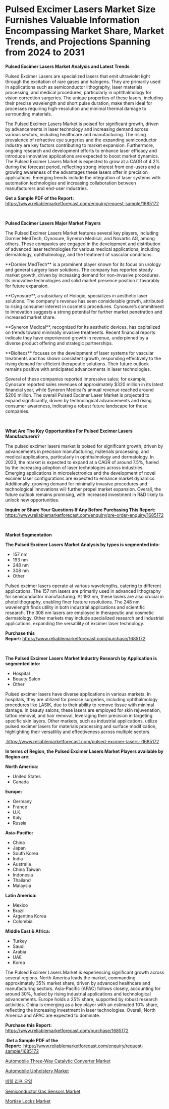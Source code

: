 <p><h1>Pulsed Excimer Lasers Market Size Furnishes Valuable Information Encompassing Market Share, Market Trends, and Projections Spanning from 2024 to 2031</h1></p><p><strong>Pulsed Excimer Lasers Market Analysis and Latest Trends</strong></p>
<p><p>Pulsed Excimer Lasers are specialized lasers that emit ultraviolet light through the excitation of rare gases and halogens. They are primarily used in applications such as semiconductor lithography, laser materials processing, and medical procedures, particularly in ophthalmology for vision correction surgeries. The unique properties of these lasers, including their precise wavelength and short pulse duration, make them ideal for processes requiring high-resolution and minimal thermal damage to surrounding materials.</p><p>The Pulsed Excimer Lasers Market is poised for significant growth, driven by advancements in laser technology and increasing demand across various sectors, including healthcare and manufacturing. The rising prevalence of refractive eye surgeries and the expanding semiconductor industry are key factors contributing to market expansion. Furthermore, ongoing research and development efforts to enhance laser efficacy and introduce innovative applications are expected to boost market dynamics. The Pulsed Excimer Lasers Market is expected to grow at a CAGR of 4.2% during the forecast period, reflecting strong interest from end-users and a growing awareness of the advantages these lasers offer in precision applications. Emerging trends include the integration of laser systems with automation technologies and increasing collaboration between manufacturers and end-user industries.</p></p>
<p><strong>Get a Sample PDF of the Report:&nbsp;</strong> <a href="https://www.reliablemarketforecast.com/enquiry/request-sample/1685172?utm_campaign=1080&utm_medium=2&utm_source=Github&utm_content=ia&utm_term=16102024&utm_id=pulsed-excimer-lasers">https://www.reliablemarketforecast.com/enquiry/request-sample/1685172</a></p>
<p>&nbsp;</p>
<p><strong>Pulsed Excimer Lasers Major Market Players</strong></p>
<p><p>The Pulsed Excimer Lasers Market features several key players, including Dornier MedTech, Cynosure, Syneron Medical, and Novartis AG, among others. These companies are engaged in the development and distribution of advanced laser technologies for various medical applications, including dermatology, ophthalmology, and the treatment of vascular conditions.</p><p>**Dornier MedTech** is a prominent player known for its focus on urology and general surgery laser solutions. The company has reported steady market growth, driven by increasing demand for non-invasive procedures. Its innovative technologies and solid market presence position it favorably for future expansion.</p><p>**Cynosure**, a subsidiary of Hologic, specializes in aesthetic laser solutions. The company's revenue has seen considerable growth, attributed to rising consumer interest in cosmetic procedures. Cynosure’s commitment to innovation suggests a strong potential for further market penetration and increased market share.</p><p>**Syneron Medical**, recognized for its aesthetic devices, has capitalized on trends toward minimally invasive treatments. Recent financial reports indicate they have experienced growth in revenue, underpinned by a diverse product offering and strategic partnerships.</p><p>**Bioltecs** focuses on the development of laser systems for vascular treatments and has shown consistent growth, responding effectively to the rising demand for efficient therapeutic solutions. Their future outlook remains positive with anticipated advancements in laser technologies.</p><p>Several of these companies reported impressive sales; for example, Cynosure reported sales revenues of approximately $320 million in its latest financial year, while Syneron Medical's annual revenue reached around $200 million. The overall Pulsed Excimer Laser Market is projected to expand significantly, driven by technological advancements and rising consumer awareness, indicating a robust future landscape for these companies.</p></p>
<p>&nbsp;</p>
<p><strong>What Are The Key Opportunities For Pulsed Excimer Lasers Manufacturers?</strong></p>
<p><p>The pulsed excimer lasers market is poised for significant growth, driven by advancements in precision manufacturing, materials processing, and medical applications, particularly in ophthalmology and dermatology. In 2023, the market is expected to expand at a CAGR of around 7.5%, fueled by the increasing adoption of laser technologies across industries. Emerging applications in microelectronics and the development of novel excimer laser configurations are expected to enhance market dynamics. Additionally, growing demand for minimally invasive procedures and technological innovations will further propel market expansion. Overall, the future outlook remains promising, with increased investment in R&D likely to unlock new opportunities.</p></p>
<p><strong>Inquire or Share Your Questions If Any Before Purchasing This Report:</strong> <a href="https://www.reliablemarketforecast.com/enquiry/pre-order-enquiry/1685172?utm_campaign=1080&utm_medium=2&utm_source=Github&utm_content=ia&utm_term=16102024&utm_id=pulsed-excimer-lasers">https://www.reliablemarketforecast.com/enquiry/pre-order-enquiry/1685172</a></p>
<p>&nbsp;</p>
<p><strong>Market Segmentation</strong></p>
<p><strong>The Pulsed Excimer Lasers Market Analysis by types is segmented into:</strong></p>
<p><ul><li>157 nm</li><li>193 nm</li><li>248 nm</li><li>308 nm</li><li>Other</li></ul></p>
<p><p>Pulsed excimer lasers operate at various wavelengths, catering to different applications. The 157 nm lasers are primarily used in advanced lithography for semiconductor manufacturing. At 193 nm, these lasers are also crucial in photolithography, enabling finer feature resolutions. The 248 nm wavelength finds utility in both industrial applications and scientific research. The 308 nm lasers are employed in therapeutic and cosmetic dermatology. Other markets may include specialized research and industrial applications, expanding the versatility of excimer laser technology.</p></p>
<p><strong>Purchase this Report:&nbsp;</strong><a href="https://www.reliablemarketforecast.com/purchase/1685172?utm_campaign=1080&utm_medium=2&utm_source=Github&utm_content=ia&utm_term=16102024&utm_id=pulsed-excimer-lasers">https://www.reliablemarketforecast.com/purchase/1685172</a></p>
<p>&nbsp;</p>
<p><strong>The Pulsed Excimer Lasers Market Industry Research by Application is segmented into:</strong></p>
<p><ul><li>Hospital</li><li>Beauty Salon</li><li>Other</li></ul></p>
<p><p>Pulsed excimer lasers have diverse applications in various markets. In hospitals, they are utilized for precise surgeries, including ophthalmology procedures like LASIK, due to their ability to remove tissue with minimal damage. In beauty salons, these lasers are employed for skin rejuvenation, tattoo removal, and hair removal, leveraging their precision in targeting specific skin layers. Other markets, such as industrial applications, utilize pulsed excimer lasers for materials processing and surface modification, highlighting their versatility and effectiveness across multiple sectors.</p></p>
<p><a href="https://www.reliablemarketforecast.com/pulsed-excimer-lasers-r1685172?utm_campaign=1080&utm_medium=2&utm_source=Github&utm_content=ia&utm_term=16102024&utm_id=pulsed-excimer-lasers">&nbsp;https://www.reliablemarketforecast.com/pulsed-excimer-lasers-r1685172</a></p>
<p><strong>In terms of Region, the Pulsed Excimer Lasers Market Players available by Region are:</strong></p>
<p>
    <p> <strong> North America: </strong>
        <ul>
            <li>United States</li>
            <li>Canada</li>
        </ul>
        </p> 
    <p> <strong> Europe: </strong>
        <ul>
            <li>Germany</li>
            <li>France</li>
            <li>U.K.</li>
            <li>Italy</li>
            <li>Russia</li>
        </ul>
        </p> 
    <p> <strong> Asia-Pacific: </strong>
        <ul>
            <li>China</li>
            <li>Japan</li>
            <li>South Korea</li>
            <li>India</li>
            <li>Australia</li>
            <li>China Taiwan</li>
            <li>Indonesia</li>
            <li>Thailand</li>
            <li>Malaysia</li>
        </ul>
        </p> 
    <p> <strong> Latin America: </strong>
        <ul>
            <li>Mexico</li>
            <li>Brazil</li>
            <li>Argentina Korea</li>
            <li>Colombia</li>
        </ul>
        </p> 
    <p> <strong> Middle East & Africa: </strong>
        <ul>
            <li>Turkey</li>
            <li>Saudi</li>
            <li>Arabia</li>
            <li>UAE</li>
            <li>Korea</li>
        </ul>
    </p>
    </p>
<p><p>The Pulsed Excimer Lasers Market is experiencing significant growth across several regions. North America leads the market, commanding approximately 35% market share, driven by advanced healthcare and manufacturing sectors. Asia-Pacific (APAC) follows closely, accounting for around 30%, fueled by rising industrial applications and technological advancements. Europe holds a 25% share, supported by robust research activities. China is emerging as a key player with an estimated 10% share, reflecting the increasing investment in laser technologies. Overall, North America and APAC are expected to dominate.</p></p>
<p><strong>Purchase this Report: </strong><a href="https://www.reliablemarketforecast.com/purchase/1685172?utm_campaign=1080&utm_medium=2&utm_source=Github&utm_content=ia&utm_term=16102024&utm_id=pulsed-excimer-lasers">https://www.reliablemarketforecast.com/purchase/1685172</a></p>
<p>&nbsp;<strong>Get a Sample PDF of the Report:&nbsp;&nbsp;</strong><a href="https://www.reliablemarketforecast.com/enquiry/request-sample/1685172?utm_campaign=1080&utm_medium=2&utm_source=Github&utm_content=ia&utm_term=16102024&utm_id=pulsed-excimer-lasers">https://www.reliablemarketforecast.com/enquiry/request-sample/1685172</a></p>
<p><strong></strong></p>
<p><p><a href="https://www.linkedin.com/pulse/evolution-automobile-three-way-catalytic-converter-market-key-ce7yc?trk=public_post_embed_feed-article-content&utm_campaign=1080&utm_medium=2&utm_source=Github&utm_content=ia&utm_term=16102024&utm_id=pulsed-excimer-lasers">Automobile Three-Way Catalytic Converter Market</a></p><p><a href="https://www.linkedin.com/pulse/automobile-upholstery-market-innovations-trends-comprehensive-orfxc?trk=public_post_embed_feed-article-content&utm_campaign=1080&utm_medium=2&utm_source=Github&utm_content=ia&utm_term=16102024&utm_id=pulsed-excimer-lasers">Automobile Upholstery Market</a></p><p><a href="https://github.com/sougarounis/Market-Research-Report-List-6/blob/main/876918318589.md?utm_campaign=1080&utm_medium=2&utm_source=Github&utm_content=ia&utm_term=16102024&utm_id=pulsed-excimer-lasers">베텔 리프 오일</a></p><p><a href="https://github.com/anidillnagatat/Market-Research-Report-List-1/blob/main/semiconductor-gas-sensors-market.md?utm_campaign=1080&utm_medium=2&utm_source=Github&utm_content=ia&utm_term=16102024&utm_id=pulsed-excimer-lasers">Semiconductor Gas Sensors Market</a></p><p><a href="https://github.com/danyelltzmol/Market-Research-Report-List-1/blob/main/mortise-locks-market.md?utm_campaign=1080&utm_medium=2&utm_source=Github&utm_content=ia&utm_term=16102024&utm_id=pulsed-excimer-lasers">Mortise Locks Market</a></p></p>